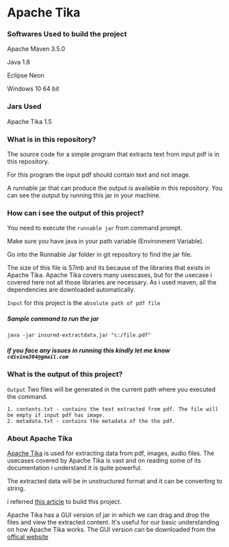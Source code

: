 # Apache Tika 

### Softwares Used to build the project 

Apache Maven 3.5.0

Java 1.8

Eclipse Neon

Windows 10 64 bit

### Jars Used

Apache Tika 1.5 

### What is in this repository?

The source code for a simple program that extracts text from input pdf is in this repository. 

For this program the input pdf should contain text and not image.

A runnable jar that can produce the output is available in this repository. You can see the output by running this jar in your machine.

### How can i see the output of this project?

You need to execute the `runnable jar` from command prompt. 

Make sure you have java in your path variable (Environment Variable).

Go into the Runnable Jar folder in git repository to find the jar file. 

The size of this file is 57mb and its because of the libraries that exists in Apache Tika. 
Apache Tika covers many usescases, but for the usecase i covered here not all those libraries are necessary. As i used maven, all the dependencies are downloaded automatically.

`Input` for this project is the `absolute path of pdf file`

##### Sample command to run the jar
`java -jar insured-extractdata.jar "c:/file.pdf"`

##### if you face any issues in running this kindly let me know `cdivine304@gmail.com` 



### What is the output of this project?

`Output`
	Two files will be generated in the current path where you executed the command.
	
	1. contents.txt - contains the text extracted from pdf. The file will be empty if input pdf has image. 
	2. metadata.txt - contains the metadata of the the pdf. 

### About Apache Tika


[Apache Tika](https://tika.apache.org/) is used for extracting data from pdf, images, audio files. The usecases covered by Apache Tika is vast and on reading some of its documentation i understand it is quite powerful.

The extracted data will be in unstructured format and it can be  converting to string. 

i referred [this article](https://www.tutorialspoint.com/tika/index.htm) to build this project.

Apache Tika has a GUI version of jar in which we can drag and drop the files and view the extracted content. It's useful for our basic understanding on how Apache Tika works. The GUI version can be downloaded from the [offical website](https://tika.apache.org/download.html)


